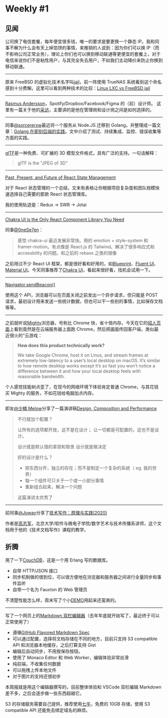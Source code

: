 # Weekly #1

## 见闻

公司换了电信套餐，每年便宜很多钱，唯一的要求是要更换一个静态 IP。我和同事不解为什么会有天上掉馅饼的事情，来推销的人说到：因为你们可以换 IP（而不影响公司正常业务），理论上你们也可以换到移动联通等更便宜的套餐上，对于电信来说你们不是粘性用户，与其完全失去用户，不如我们主动降价来防止你换到移动联通。

---

原来 FreeBSD 的虚拟化技术名字叫[jail](https://zh.wikipedia.org/wiki/FreeBSD_jail)，前一阵使用 TrueNAS 系统看到这个命名感到十分费解。这里可以看到两种技术的比较：[Linux LXC vs FreeBSD jail](https://unix.stackexchange.com/questions/127001/linux-lxc-vs-freebsd-jail?answertab=votes#tab-top)

---

[Rasmus Andersson](https://twitter.com/rsms)，Spotify/Dropbox/Facebook/Figma 的（前）设计师。
这里有一篇关于他的[采访](https://staff.design/rasmus-andersson)，主要讲的是他在管理岗和设计岗之间是如何选择的。

---

同事[@sorcererxw](https://github.com/sorcererxw)最近将一个服务从 Node.JS 迁移到 Golang，并整理成一篇文章：[Golang 在即刻后端的实践](https://mp.weixin.qq.com/s/cepoYJR5Xeloan31-D1iQg)。文中介绍了测试、持续集成、监控、错误收集等方面的实践。

---

[glTF](https://www.khronos.org/gltf/)是一种免费、可扩展的 3D 模型文件格式，具有广泛的支持。一句话解释：

> glTF is the "JPEG of 3D"

---

[Past, Present, and Future of React State Management](https://leerob.io/blog/react-state-management)

对于 React 状态管理的一个总结，文末有表格让你根据项目复杂度和团队规模快速选择自己需要的那款 React 状态管理库。

我的使用轨迹是：Redux -> SWR -> Jotai

---

[Chakra UI is the Only React Component Library You Need](https://javascript.plainenglish.io/chakra-the-react-component-library-you-need-7e383a105a90)

同事[@0neSe7en](https://github.com/0neSe7en)：

> 感觉 chakra-ui 最近发展非常快。用的 emotion + style-system 和 framer-motion。有点像是 React.js 的 Tailwind。解决了很多响应式和 accessbility 的问题。和之前的 rebass 之类的很像

之前用过不少 React UI 框架，都是很好看和好用的，如[Blueprint](https://blueprintjs.com/)、[Fluent UI](https://developer.microsoft.com/en-us/fluentui#/)、[Material UI](https://material-ui.com/zh/)。今天同事推荐了[Chakra UI](https://chakra-ui.com/)，看起来很好看，找机会试用一下。

---

[Navigator.sendBeacon()](https://developer.mozilla.org/en-US/docs/Web/API/Navigator/sendBeacon)

使用这个 API，浏览器可以在页面关闭之前发出一个异步请求，但只能是 POST 请求，最初设计用来发送一些统计数据，但也可以干一些别的事情，比如保存文档等等。

---

之前就听说[Mighty](https://mightyapp.com/)浏览器，号称比 Chrome 快，省十倍内存。今天在它的[招人页面](https://www.notion.so/Mighty-is-hiring-945d3168d3e34a37883ca4d823ed734f)上看到竟然是在云端服务器上面跑 Chrome，然后把画面传回客户端，类似最近很火的“云游戏：

> **How does this product technically work?**
>
> We take Google Chrome, host it on Linux, and stream frames at extremely low-latency to a user’s local desktop on macOS. It’s similar to how remote desktop works except it’s so fast you won’t notice a difference between it and how your local desktop feels with reasonable bandwidth.

个人感觉技能树点歪了，在现今的网络环境下体验肯定普通 Chrome，与其花钱买 Mighty 的服务，不如花钱给电脑加点内存。

---

即友[@少楠 Melow](https://web.okjike.com/u/7B1385A9-FCC9-4446-B8CE-472EAF6817B2)分享了一篇演讲稿[Design, Composition and Performance](https://github.com/matthiasn/talk-transcripts/blob/master/Hickey_Rich/DesignCompositionPerformance.md)

> 不行就加个配置？
>
> 让所有的选项都开放，这不是在设计；
> 让一切都是可配置的，这也不是设计。
>
> 设计就是默认值的拿捏和取舍
> 设计就是做决定
>
> 好的设计是什么？
>
> - 把东西分开，独立的存在；而不是制定一个复杂的系统（ eg. 我的世界）
> - 每一个组件可只关于一个或一小部分事情
> - 重新组合起来，解决一个问题
>
> 这篇演讲太优秀了

---

前同事[@Joway](https://github.com/joway)分享了[技术写作：原理与实践(2020)](https://techcomm-book.readthedocs.io/zh_CN/latest/index.html)

作者是[高志军](https://gaozhijun.me/about/)，北京大学/软件与微电子学院/数字艺术与技术传播系讲师，这个文档用于他的《技术文档写作》课程的教学。

## 折腾

用了一下[CouchDB](https://couchdb.apache.org/)，这是一个用 Erlang 写的数据库。

- 自带 HTTP/JSON 接口
- 同步机制做的很到位，可以很方便地在浏览器和服务器之间进行全量同步和事件监听
- 自带一个名为 Fauxton 的 Web 管理页

不清楚性能怎么样，周末写了个小[DEMO](http://111.231.89.212:3000/)用起来还蛮爽的。

---

写了一个网页上的[Markdown 双栏编辑器](https://mars3.vercel.app/)（去年年底就开始写了，最近终于可以正常使用了）

- 遵循[GitHub Flavored Markdown Spec](https://github.github.com/gfm/)
- 可以通过配置，选择将文档存储在不同的地方，目前只支持 S3 compatible API 和浏览器本地缓存，之后打算支持 Gist
- 编辑后自动同步，不用按保存按钮。
- 使用了 Monaco Editor 和 Web Worker，编辑体验非常丝滑
- 纯前端，不收集任何数据
- 可以拖拽上传本地文件
- 对于图片的支持还很初步

本周报就是用这个编辑器撰写的，目前整体体验和 VSCode 双栏编辑 Markdown 差不多，之后会逐步做一些东西超越它。

S3 的存储服务需要自己提供，推荐使用[七牛](https://s.qiniu.com/Mryqm2)，免费的 10GB 存储，使用 S3 compatible API 还能免去绑定域名的麻烦。
